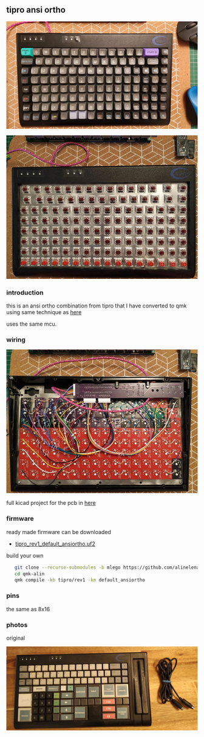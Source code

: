 ## tipro ansi ortho


  ![tipro 128 8x16](pics/tipro/tiproansi-ortho.webp)

  ![tipro 128 8x16](pics/tipro/tipro-ansiortho-nokeys.webp)

### introduction

this is an ansi ortho combination from tipro that I have converted to qmk using same technique as [here](https://mlego.elena.space/tipro8x16/)

uses the same mcu.

### wiring

 ![tipro 128 8x16](pics/tipro/tiproansi-ortho-back.webp)

  full kicad project for the pcb in [here](https://gitlab.com/m-lego/hand8x16/)

### firmware

  ready made firmware can be downloaded

  + [tipro_rev1_default_ansiortho.uf2](https://gitlab.com/m-lego/hand8x16/-/blob/develop/firmware/tipro_rev1_default_ansiortho.uf2)

  build your own

   ```bash
      git clone --recurse-submodules -b mlego https://github.com/alinelena/qmk_firmware.git qmk-alin
      cd qmk-alin
      qmk compile -kb tipro/rev1 -km default_ansiortho

   ```

### pins

the same as 8x16

### photos

original

  ![tipro 128 8x16](pics/tipro/tipro-ansi-ortho-orig.webp)

